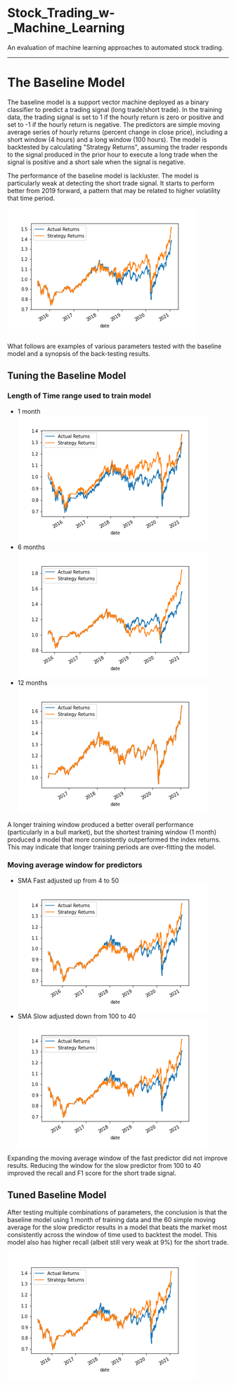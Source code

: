 # Stock_Trading_w-_Machine_Learning
An evaluation of machine learning approaches to automated stock trading.

---
# The Baseline Model
 
The baseline model is a support vector machine deployed as a binary classifier to predict a trading signal (long trade/short trade). In the training data, the trading signal is set to 1 if the hourly return is zero or positive and set to -1 if the hourly return is negative. The predictors are simple moving average series of hourly returns (percent change in close price), including a short window (4 hours) and a long window (100 hours). The model is backtested by calculating "Strategy Returns", assuming the trader responds to the signal produced in the prior hour to execute a long trade when the signal is positive and a short sale when the signal is negative.

The performance of the baseline model is lackluster. The model is particularly weak at detecting the short trade signal. It starts to perform better from 2019 forward, a pattern that may be related to higher volatility that time period.

![image info](./Resources/predictions_svm_3mo.png)

What follows are examples of various parameters tested with the baseline model and a synopsis of the back-testing results.

## Tuning the Baseline Model
### Length of Time range used to train model

* 1 month
![image info](./Resources/predictions_svm_1mo.png)
* 6 months
![image info](./Resources/predictions_svm_6mo.png)
* 12 months
![image info](./Resources/predictions_svm_12mo.png)

A longer training window produced a better overall performance (particularly in a bull market), but the shortest training window (1 month) produced a model that more consistently outperformed the index returns. This may indicate that longer training periods are over-fitting the model.

### Moving average window for predictors

* SMA Fast adjusted up from 4 to 50
![image info](./Resources/predictions_svm_3mo_sma40_long.png)
* SMA Slow adjusted down from 100 to 40
![image info](./Resources/predictions_svm_3mo_sma40_long.png)


Expanding the moving average window of the fast predictor did not improve results. Reducing the window for the slow predictor  from 100 to 40 improved the recall and F1 score for the short trade signal.

## Tuned Baseline Model

After testing multiple combinations of parameters, the conclusion is that the baseline model using 1 month of training data and the 60 simple moving average for the slow predictor results in a model that beats the market most consistently across the window of time used to backtest the model. This model also has higher recall (albeit still very weak at 9%) for the short trade. 

![image info](./Resources/predictions_svm_3mo_sma40_long.png)
